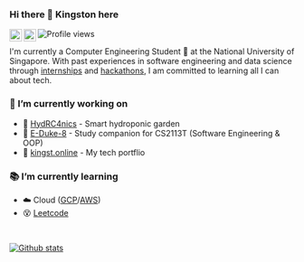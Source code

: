<!--
**kstonekuan/kstonekuan** is a ✨ _special_ ✨ repository because its `README.md` (this file) appears on your GitHub profile.

Here are some ideas to get you started:

- 🔭 I’m currently working on ...
- 🌱 I’m currently learning ...
- 👯 I’m looking to collaborate on ...
- 🤔 I’m looking for help with ...
- 💬 Ask me about ...
- 📫 How to reach me: ...
- 😄 Pronouns: ...
- ⚡ Fun fact: ...
-->

### Hi there 👋 Kingston here

<a href="https://www.linkedin.com/in/kingston-kuan/">
    <img align="left" alt="LinkedIn" width="22px" src="https://cdn.jsdelivr.net/npm/simple-icons@v3/icons/linkedin.svg" />
</a>

<a href="https://t.me/kstonekuan">
  <img align="left" alt="Telegram" width="22px" src="https://cdn.jsdelivr.net/npm/simple-icons@v3/icons/telegram.svg" />
</a>

![Profile views](https://gpvc.arturio.dev/kstonekuan)

I'm currently a Computer Engineering Student 🔌 at the National University of Singapore. With past experiences in software engineering and data science through [internships](https://www.linkedin.com/in/kingston-kuan/) and [hackathons](https://devpost.com/kstonekuan), I am committed to learning all I can about tech.

### 🔭 I’m currently working on

- 🌱 [HydRC4nics](https://github.com/OrcaTech-RC4/HydRC4nics) - Smart hydroponic garden
- 🤖 [E-Duke-8](https://github.com/AY2021S1-CS2113T-F12-3/tp) - Study companion for CS2113T (Software Engineering & OOP)
- 📑 [kingst.online](https://kingst.online/) - My tech portflio

### 📚 I’m currently learning

- ☁️ Cloud ([GCP](https://google.qwiklabs.com/public_profiles/43304000-3872-4b46-b1f2-24944a096821)/[AWS](https://credentials.edx.org/credentials/53cb7c5b4f8944da96d4d80c579fe95a/))
- 😵 [Leetcode](https://leetcode.com/kstonekuan/) 

<br/>

[![Github stats](https://github-readme-stats.vercel.app/api?username=kstonekuan&count_private=true&theme=tokyonight)](https://github.com/anuraghazra/github-readme-stats)
